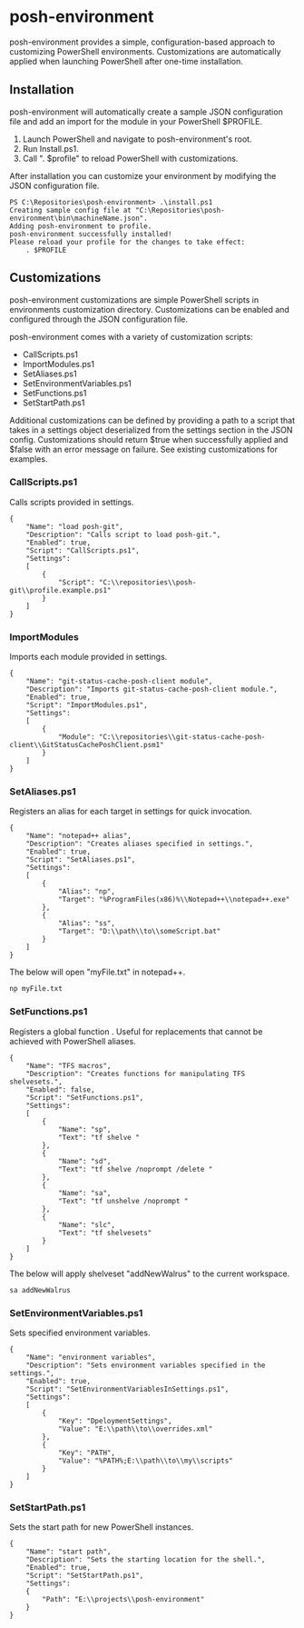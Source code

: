 # posh-environment

posh-environment provides a simple, configuration-based approach to customizing PowerShell environments.
Customizations are automatically applied when launching PowerShell after one-time installation.

## Installation

posh-environment will automatically create a sample JSON configuration file and add an import for the module in your PowerShell $PROFILE.

1. Launch PowerShell and navigate to posh-environment's root.
2. Run Install.ps1.
3. Call ". $profile" to reload PowerShell with customizations.

After installation you can customize your environment by modifying the JSON configuration file.

	PS C:\Repositories\posh-environment> .\install.ps1
	Creating sample config file at "C:\Repositories\posh-environment\bin\machineName.json".
	Adding posh-environment to profile.
	posh-environment successfully installed!
	Please reload your profile for the changes to take effect:
		. $PROFILE
		
## Customizations

posh-environment customizations are simple PowerShell scripts in environments customization directory. Customizations can be enabled and configured through the JSON configuration file.

posh-environment comes with a variety of customization scripts:

* CallScripts.ps1
* ImportModules.ps1
* SetAliases.ps1
* SetEnvironmentVariables.ps1
* SetFunctions.ps1
* SetStartPath.ps1

Additional customizations can be defined by providing a path to a script that takes in a settings object deserialized from the settings section in the JSON config. Customizations should return $true when successfully applied and $false with an error message on failure. See existing customizations for examples.

### CallScripts.ps1

Calls scripts provided in settings.

	{
		"Name": "load posh-git",
		"Description": "Calls script to load posh-git.",
		"Enabled": true,
		"Script": "CallScripts.ps1",
		"Settings":
        [
            {
                "Script": "C:\\repositories\\posh-git\\profile.example.ps1"
            }
        ]
	}

### ImportModules

Imports each module provided in settings.

	{
		"Name": "git-status-cache-posh-client module",
		"Description": "Imports git-status-cache-posh-client module.",
		"Enabled": true,
		"Script": "ImportModules.ps1",
		"Settings":
        [
            {
                "Module": "C:\\repositories\\git-status-cache-posh-client\\GitStatusCachePoshClient.psm1"
            }
        ]
	}
	
### SetAliases.ps1

Registers an alias for each target in settings for quick invocation.

	{
		"Name": "notepad++ alias",
		"Description": "Creates aliases specified in settings.",
		"Enabled": true,
		"Script": "SetAliases.ps1",
		"Settings":
		[
			{
				"Alias": "np",
				"Target": "%ProgramFiles(x86)%\\Notepad++\\notepad++.exe"
			},
			{
				"Alias": "ss",
				"Target": "D:\\path\\to\\someScript.bat"
			}
		]
	}

The below will open "myFile.txt" in notepad++.

    np myFile.txt

### SetFunctions.ps1

Registers a global function . Useful for replacements that cannot be achieved with PowerShell aliases.

	{
		"Name": "TFS macros",
		"Description": "Creates functions for manipulating TFS shelvesets.",
		"Enabled": false,
		"Script": "SetFunctions.ps1",
		"Settings":
		[
			{
				"Name": "sp",
				"Text": "tf shelve "
			},
			{
				"Name": "sd",
				"Text": "tf shelve /noprompt /delete "
			},
			{
				"Name": "sa",
				"Text": "tf unshelve /noprompt "
			},
			{
				"Name": "slc",
				"Text": "tf shelvesets"
			}
		]
	}

The below will apply shelveset "addNewWalrus" to the current workspace.
	
	sa addNewWalrus
		
### SetEnvironmentVariables.ps1

Sets specified environment variables.

	{
		"Name": "environment variables",
		"Description": "Sets environment variables specified in the settings.",
		"Enabled": true,
		"Script": "SetEnvironmentVariablesInSettings.ps1",
		"Settings":
		[
			{
				"Key": "DpeloymentSettings",
				"Value": "E:\\path\\to\\overrides.xml"
			},
			{
				"Key": "PATH",
				"Value": "%PATH%;E:\\path\\to\\my\\scripts"
			}
		]
	}

### SetStartPath.ps1

Sets the start path for new PowerShell instances.

	{
		"Name": "start path",
		"Description": "Sets the starting location for the shell.",
		"Enabled": true,
		"Script": "SetStartPath.ps1",
		"Settings":
		{
			"Path": "E:\\projects\\posh-environment"
		}
	}